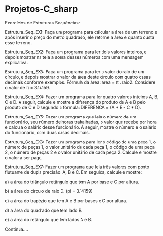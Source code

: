 # Projetos-C_sharp
 Exercícios de Estruturas Sequências:
 <p>
  Estrutura_Seq_EX1: Faça um programa para cálcular a área de um terreno e após inserir o preço do metro quadrado, ele retorne  a área e quanto custa esse terreno.
 <p>
 Estrutura_Seq_EX2: Faça um programa para ler dois valores inteiros, e depois mostrar na tela a soma desses números com uma 
mensagem explicativa.
<p>
 Estrutura_Seq_EX3: Faça um programa para ler o valor do raio de um círculo, e depois mostrar o valor da área deste círculo com quatro casas decimais conforme exemplos. Fórmula da área: area = π . raio2. Considere o valor de π = 3.14159. 
<p>
 Estrutura_Seq_EX4: Fazer um programa para ler quatro valores inteiros A, B, C e D. A seguir, calcule e mostre a diferença do produto de A e B pelo produto de C e D segundo a fórmula: DIFERENCA = (A * B - C * D). 
<p>
 Estrutura_Seq_EX5: Fazer um programa que leia o número de um funcionário, seu número de horas trabalhadas, o valor que recebe por hora e calcula o salário desse funcionário. A seguir, mostre o número e o salário do funcionário, com duas casas decimais. 
<p>
 Estrutura_Seq_EX6: Fazer um programa para ler o código de uma peça 1, o número de peças 1, o valor unitário de cada peça 1, o 
código de uma peça 2, o número de peças 2 e o valor unitário de cada peça 2. Calcule e mostre o valor a ser pago. 
<p>
 Estrutura_Seq_EX7: Fazer um programa que leia três valores com ponto flutuante de dupla precisão: A, B e C. Em seguida, calcule e mostre:
<p> 
a) a área do triângulo retângulo que tem A por base e C por altura.<p>
b) a área do círculo de raio C. (pi = 3.14159)<p>
c) a área do trapézio que tem A e B por bases e C por altura.<p>
d) a área do quadrado que tem lado B.<p> 
e) a área do retângulo que tem lados A e B. 
<p>
Continua....
